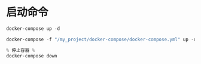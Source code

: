 # 启动命令

```powershell
docker-compose up -d

docker-compose -f "/my_project/docker-compose/docker-compose.yml" up -d

% 停止容器 %
docker-compose down
```